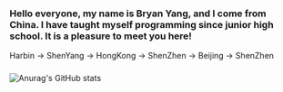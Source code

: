 ### Hello everyone, my name is Bryan Yang, and I come from China. I have taught myself programming since junior high school. It is a pleasure to meet you here!
Harbin -> ShenYang -> HongKong -> ShenZhen -> Beijing -> ShenZhen 

### 
![Anurag's GitHub stats](https://github-readme-stats.vercel.app/api?username=DaZuiZui&count_private=true)
 

